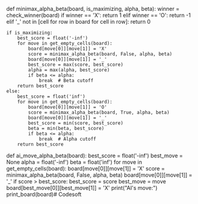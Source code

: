 def minimax_alpha_beta(board, is_maximizing, alpha, beta):
    winner = check_winner(board)
    if winner == 'X':
        return 1
    elif winner == 'O':
        return -1
    elif '_' not in [cell for row in board for cell in row]:
        return 0
    
    if is_maximizing:
        best_score = float('-inf')
        for move in get_empty_cells(board):
            board[move[0]][move[1]] = 'X'
            score = minimax_alpha_beta(board, False, alpha, beta)
            board[move[0]][move[1]] = '_'
            best_score = max(score, best_score)
            alpha = max(alpha, best_score)
            if beta <= alpha:
                break  # Beta cutoff
        return best_score
    else:
        best_score = float('inf')
        for move in get_empty_cells(board):
            board[move[0]][move[1]] = 'O'
            score = minimax_alpha_beta(board, True, alpha, beta)
            board[move[0]][move[1]] = '_'
            best_score = min(score, best_score)
            beta = min(beta, best_score)
            if beta <= alpha:
                break  # Alpha cutoff
        return best_score

def ai_move_alpha_beta(board):
    best_score = float('-inf')
    best_move = None
    alpha = float('-inf')
    beta = float('inf')
    for move in get_empty_cells(board):
        board[move[0]][move[1]] = 'X'
        score = minimax_alpha_beta(board, False, alpha, beta)
        board[move[0]][move[1]] = '_'
        if score > best_score:
            best_score = score
            best_move = move
    board[best_move[0]][best_move[1]] = 'X'
    print("AI's move:")
    print_board(board)# Codesoft

